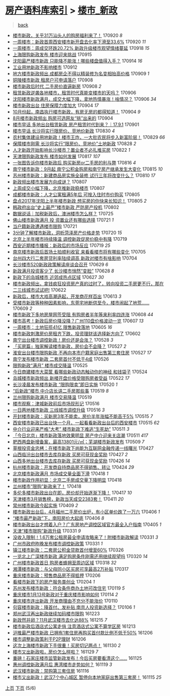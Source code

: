 [房产语料库索引](../../README.md)  > [楼市_新政](楼市_新政.md)
====
> [back](../README.md)

- [楼市新政，关乎31万汕头人的购房福利来了！](http://jkwz.applinzi.com/ittc/7015432176924099600.html#%E6%A5%BC%E5%B8%82%E6%96%B0%E6%94%BF%EF%BC%8C%E5%85%B3%E4%B9%8E31%E4%B8%87%E6%B1%95%E5%A4%B4%E4%BA%BA%E7%9A%84%E8%B4%AD%E6%88%BF%E7%A6%8F%E5%88%A9%E6%9D%A5%E4%BA%86%EF%BC%81) 170920 *8* 
- [一周楼市：新政首周西安楼市新开盘去化率下滑至33.6%](http://jkwz.applinzi.com/ittc/7015330874441335825.html#%E4%B8%80%E5%91%A8%E6%A5%BC%E5%B8%82%EF%BC%9A%E6%96%B0%E6%94%BF%E9%A6%96%E5%91%A8%E8%A5%BF%E5%AE%89%E6%A5%BC%E5%B8%82%E6%96%B0%E5%BC%80%E7%9B%98%E5%8E%BB%E5%8C%96%E7%8E%87%E4%B8%8B%E6%BB%91%E8%87%B333.6%25) 170920 *11* 
- [一周楼市：周成交环跌20.72% 新政升级楼市观望情绪蔓延](http://jkwz.applinzi.com/ittc/7014673331675202577.html#%E4%B8%80%E5%91%A8%E6%A5%BC%E5%B8%82%EF%BC%9A%E5%91%A8%E6%88%90%E4%BA%A4%E7%8E%AF%E8%B7%8C20.72%25+%E6%96%B0%E6%94%BF%E5%8D%87%E7%BA%A7%E6%A5%BC%E5%B8%82%E8%A7%82%E6%9C%9B%E6%83%85%E7%BB%AA%E8%94%93%E5%BB%B6) 170918 *15* 
- [上海限购新政发布 楼市迎来挑战](http://jkwz.applinzi.com/ittc/7013453024612320272.html#%E4%B8%8A%E6%B5%B7%E9%99%90%E8%B4%AD%E6%96%B0%E6%94%BF%E5%8F%91%E5%B8%83+%E6%A5%BC%E5%B8%82%E8%BF%8E%E6%9D%A5%E6%8C%91%E6%88%98) 170915  
- [沈阳最严楼市新政 只能降不能涨！哪些楼盘值得入手？](http://jkwz.applinzi.com/ittc/7013169478022726673.html#%E6%B2%88%E9%98%B3%E6%9C%80%E4%B8%A5%E6%A5%BC%E5%B8%82%E6%96%B0%E6%94%BF+%E5%8F%AA%E8%83%BD%E9%99%8D%E4%B8%8D%E8%83%BD%E6%B6%A8%EF%BC%81%E5%93%AA%E4%BA%9B%E6%A5%BC%E7%9B%98%E5%80%BC%E5%BE%97%E5%85%A5%E6%89%8B%EF%BC%9F) 170914 *16* 
- [工业用地新政不影响楼市](http://jkwz.applinzi.com/ittc/7012427620023796497.html#%E5%B7%A5%E4%B8%9A%E7%94%A8%E5%9C%B0%E6%96%B0%E6%94%BF%E4%B8%8D%E5%BD%B1%E5%93%8D%E6%A5%BC%E5%B8%82) 170912  
- [地方楼市新政频出 成都房企不得以精装修为名变相抬高价格](http://jkwz.applinzi.com/ittc/7011260598799844112.html#%E5%9C%B0%E6%96%B9%E6%A5%BC%E5%B8%82%E6%96%B0%E6%94%BF%E9%A2%91%E5%87%BA+%E6%88%90%E9%83%BD%E6%88%BF%E4%BC%81%E4%B8%8D%E5%BE%97%E4%BB%A5%E7%B2%BE%E8%A3%85%E4%BF%AE%E4%B8%BA%E5%90%8D%E5%8F%98%E7%9B%B8%E6%8A%AC%E9%AB%98%E4%BB%B7%E6%A0%BC) 170909 *1* 
- [铜陵楼市新政 租房户可申请落户](http://jkwz.applinzi.com/ittc/7010831298233631761.html#%E9%93%9C%E9%99%B5%E6%A5%BC%E5%B8%82%E6%96%B0%E6%94%BF+%E7%A7%9F%E6%88%BF%E6%88%B7%E5%8F%AF%E7%94%B3%E8%AF%B7%E8%90%BD%E6%88%B7) 170908  
- [楼市新政后时代 二手房价直逼新房](http://jkwz.applinzi.com/ittc/7010762046847845392.html#%E6%A5%BC%E5%B8%82%E6%96%B0%E6%94%BF%E5%90%8E%E6%97%B6%E4%BB%A3+%E4%BA%8C%E6%89%8B%E6%88%BF%E4%BB%B7%E7%9B%B4%E9%80%BC%E6%96%B0%E6%88%BF) 170908 *2* 
- [租赁新政逆袭各地楼市，租赁时代真能变楼市的天吗？](http://jkwz.applinzi.com/ittc/7010140364114232336.html#%E7%A7%9F%E8%B5%81%E6%96%B0%E6%94%BF%E9%80%86%E8%A2%AD%E5%90%84%E5%9C%B0%E6%A5%BC%E5%B8%82%EF%BC%8C%E7%A7%9F%E8%B5%81%E6%97%B6%E4%BB%A3%E7%9C%9F%E8%83%BD%E5%8F%98%E6%A5%BC%E5%B8%82%E7%9A%84%E5%A4%A9%E5%90%97%EF%BC%9F) 170906  
- [沈阳楼市新政满月，成交大幅下降，拿地热情暴涨！啥情况？](http://jkwz.applinzi.com/ittc/7010117803007542289.html#%E6%B2%88%E9%98%B3%E6%A5%BC%E5%B8%82%E6%96%B0%E6%94%BF%E6%BB%A1%E6%9C%88%EF%BC%8C%E6%88%90%E4%BA%A4%E5%A4%A7%E5%B9%85%E4%B8%8B%E9%99%8D%EF%BC%8C%E6%8B%BF%E5%9C%B0%E7%83%AD%E6%83%85%E6%9A%B4%E6%B6%A8%EF%BC%81%E5%95%A5%E6%83%85%E5%86%B5%EF%BC%9F) 170906 *34* 
- [楼市新政出台 住房保障力度加大](http://jkwz.applinzi.com/ittc/7009477103068922897.html#%E6%A5%BC%E5%B8%82%E6%96%B0%E6%94%BF%E5%87%BA%E5%8F%B0+%E4%BD%8F%E6%88%BF%E4%BF%9D%E9%9A%9C%E5%8A%9B%E5%BA%A6%E5%8A%A0%E5%A4%A7) 170904 *17* 
- [10月份起，南昌执行楼市新政，有房无房的都得知道！](http://jkwz.applinzi.com/ittc/7009466993030464529.html#10%E6%9C%88%E4%BB%BD%E8%B5%B7%EF%BC%8C%E5%8D%97%E6%98%8C%E6%89%A7%E8%A1%8C%E6%A5%BC%E5%B8%82%E6%96%B0%E6%94%BF%EF%BC%8C%E6%9C%89%E6%88%BF%E6%97%A0%E6%88%BF%E7%9A%84%E9%83%BD%E5%BE%97%E7%9F%A5%E9%81%93%EF%BC%81) 170904 *9* 
- [8月楼市新政频出 购房可选网友“挑”出来的](http://jkwz.applinzi.com/ittc/7009234882419754001.html#8%E6%9C%88%E6%A5%BC%E5%B8%82%E6%96%B0%E6%94%BF%E9%A2%91%E5%87%BA+%E8%B4%AD%E6%88%BF%E5%8F%AF%E9%80%89%E7%BD%91%E5%8F%8B%E2%80%9C%E6%8C%91%E2%80%9D%E5%87%BA%E6%9D%A5%E7%9A%84) 170904  
- [楼市早话 多地出台租赁新政 房产租赁时代到来？｜17.9.1](http://jkwz.applinzi.com/ittc/7008271561231172625.html#%E6%A5%BC%E5%B8%82%E6%97%A9%E8%AF%9D+%E5%A4%9A%E5%9C%B0%E5%87%BA%E5%8F%B0%E7%A7%9F%E8%B5%81%E6%96%B0%E6%94%BF+%E6%88%BF%E4%BA%A7%E7%A7%9F%E8%B5%81%E6%97%B6%E4%BB%A3%E5%88%B0%E6%9D%A5%EF%BC%9F%EF%BD%9C17.9.1) 170901  
- [楼市早话 长沙将实行限房价、竞地价新政](http://jkwz.applinzi.com/ittc/7007532515777315857.html#%E6%A5%BC%E5%B8%82%E6%97%A9%E8%AF%9D+%E9%95%BF%E6%B2%99%E5%B0%86%E5%AE%9E%E8%A1%8C%E9%99%90%E6%88%BF%E4%BB%B7%E3%80%81%E7%AB%9E%E5%9C%B0%E4%BB%B7%E6%96%B0%E6%94%BF) 170830 *4* 
- [农村集体建设用地新政！楼市王炸，一大批农民将步入新富阶层！](http://jkwz.applinzi.com/ittc/7007292396298306577.html#%E5%86%9C%E6%9D%91%E9%9B%86%E4%BD%93%E5%BB%BA%E8%AE%BE%E7%94%A8%E5%9C%B0%E6%96%B0%E6%94%BF%EF%BC%81%E6%A5%BC%E5%B8%82%E7%8E%8B%E7%82%B8%EF%BC%8C%E4%B8%80%E5%A4%A7%E6%89%B9%E5%86%9C%E6%B0%91%E5%B0%86%E6%AD%A5%E5%85%A5%E6%96%B0%E5%AF%8C%E9%98%B6%E5%B1%82%EF%BC%81) 170829 *66* 
- [保障楼市刚需 长沙将实行“限房价、竞地价”土地新政](http://jkwz.applinzi.com/ittc/7006961435165590544.html#%E4%BF%9D%E9%9A%9C%E6%A5%BC%E5%B8%82%E5%88%9A%E9%9C%80+%E9%95%BF%E6%B2%99%E5%B0%86%E5%AE%9E%E8%A1%8C%E2%80%9C%E9%99%90%E6%88%BF%E4%BB%B7%E3%80%81%E7%AB%9E%E5%9C%B0%E4%BB%B7%E2%80%9D%E5%9C%9F%E5%9C%B0%E6%96%B0%E6%94%BF) 170828 *2* 
- [人才新政开始影响长沙楼市？置业者不必扎堆买房](http://jkwz.applinzi.com/ittc/7004670560507003920.html#%E4%BA%BA%E6%89%8D%E6%96%B0%E6%94%BF%E5%BC%80%E5%A7%8B%E5%BD%B1%E5%93%8D%E9%95%BF%E6%B2%99%E6%A5%BC%E5%B8%82%EF%BC%9F%E7%BD%AE%E4%B8%9A%E8%80%85%E4%B8%8D%E5%BF%85%E6%89%8E%E5%A0%86%E4%B9%B0%E6%88%BF) 170822 *1* 
- [天津限购新政发布 楼市如何发展](http://jkwz.applinzi.com/ittc/7002740193118127121.html#%E5%A4%A9%E6%B4%A5%E9%99%90%E8%B4%AD%E6%96%B0%E6%94%BF%E5%8F%91%E5%B8%83+%E6%A5%BC%E5%B8%82%E5%A6%82%E4%BD%95%E5%8F%91%E5%B1%95) 170817 *107* 
- [一张图告诉你楼市新政后 购买新房or二手房的利与弊](http://jkwz.applinzi.com/ittc/7002358928632185872.html#%E4%B8%80%E5%BC%A0%E5%9B%BE%E5%91%8A%E8%AF%89%E4%BD%A0%E6%A5%BC%E5%B8%82%E6%96%B0%E6%94%BF%E5%90%8E+%E8%B4%AD%E4%B9%B0%E6%96%B0%E6%88%BFor%E4%BA%8C%E6%89%8B%E6%88%BF%E7%9A%84%E5%88%A9%E4%B8%8E%E5%BC%8A) 170816 *4* 
- [南宁楼市新政：9月起 南宁公积金购房和南宁房产继承发生大变化](http://jkwz.applinzi.com/ittc/7002027952920069136.html#%E5%8D%97%E5%AE%81%E6%A5%BC%E5%B8%82%E6%96%B0%E6%94%BF%EF%BC%9A9%E6%9C%88%E8%B5%B7+%E5%8D%97%E5%AE%81%E5%85%AC%E7%A7%AF%E9%87%91%E8%B4%AD%E6%88%BF%E5%92%8C%E5%8D%97%E5%AE%81%E6%88%BF%E4%BA%A7%E7%BB%A7%E6%89%BF%E5%8F%91%E7%94%9F%E5%A4%A7%E5%8F%98%E5%8C%96) 170815 *10* 
- [苏州楼市新政：新建商品房实施全装修 试行三年将改变什么？](http://jkwz.applinzi.com/ittc/7000210349004162065.html#%E8%8B%8F%E5%B7%9E%E6%A5%BC%E5%B8%82%E6%96%B0%E6%94%BF%EF%BC%9A%E6%96%B0%E5%BB%BA%E5%95%86%E5%93%81%E6%88%BF%E5%AE%9E%E6%96%BD%E5%85%A8%E8%A3%85%E4%BF%AE+%E8%AF%95%E8%A1%8C%E4%B8%89%E5%B9%B4%E5%B0%86%E6%94%B9%E5%8F%98%E4%BB%80%E4%B9%88%EF%BC%9F) 170810 *17* 
- [新政频出楼市发展方向成谜？](http://jkwz.applinzi.com/ittc/6999113013402272785.html#%E6%96%B0%E6%94%BF%E9%A2%91%E5%87%BA%E6%A5%BC%E5%B8%82%E5%8F%91%E5%B1%95%E6%96%B9%E5%90%91%E6%88%90%E8%B0%9C%EF%BC%9F) 170807  
- [上周成交小幅下降，北京推新政稳楼市](http://jkwz.applinzi.com/ittc/6998995835508229137.html#%E4%B8%8A%E5%91%A8%E6%88%90%E4%BA%A4%E5%B0%8F%E5%B9%85%E4%B8%8B%E9%99%8D%EF%BC%8C%E5%8C%97%E4%BA%AC%E6%8E%A8%E6%96%B0%E6%94%BF%E7%A8%B3%E6%A5%BC%E5%B8%82) 170807  
- [成都楼市新政：人才公寓租满5年后 可按入住时市价购买](http://jkwz.applinzi.com/ittc/6998279353862194193.html#%E6%88%90%E9%83%BD%E6%A5%BC%E5%B8%82%E6%96%B0%E6%94%BF%EF%BC%9A%E4%BA%BA%E6%89%8D%E5%85%AC%E5%AF%93%E7%A7%9F%E6%BB%A15%E5%B9%B4%E5%90%8E+%E5%8F%AF%E6%8C%89%E5%85%A5%E4%BD%8F%E6%97%B6%E5%B8%82%E4%BB%B7%E8%B4%AD%E4%B9%B0) 170805  
- [盘点2017年沈阳上半年楼市新政 想买房的你快来长知识！](http://jkwz.applinzi.com/ittc/6998262184621376528.html#%E7%9B%98%E7%82%B92017%E5%B9%B4%E6%B2%88%E9%98%B3%E4%B8%8A%E5%8D%8A%E5%B9%B4%E6%A5%BC%E5%B8%82%E6%96%B0%E6%94%BF+%E6%83%B3%E4%B9%B0%E6%88%BF%E7%9A%84%E4%BD%A0%E5%BF%AB%E6%9D%A5%E9%95%BF%E7%9F%A5%E8%AF%86%EF%BC%81) 170805 *2* 
- [韩政府出台“史上最严”楼市新政 严防房产投机](http://jkwz.applinzi.com/ittc/6997243143416972305.html#%E9%9F%A9%E6%94%BF%E5%BA%9C%E5%87%BA%E5%8F%B0%E2%80%9C%E5%8F%B2%E4%B8%8A%E6%9C%80%E4%B8%A5%E2%80%9D%E6%A5%BC%E5%B8%82%E6%96%B0%E6%94%BF+%E4%B8%A5%E9%98%B2%E6%88%BF%E4%BA%A7%E6%8A%95%E6%9C%BA) 170802  
- [数据说话｜加税新政后，澳洲楼市怎么样？](http://jkwz.applinzi.com/ittc/6994183109464294416.html#%E6%95%B0%E6%8D%AE%E8%AF%B4%E8%AF%9D%EF%BD%9C%E5%8A%A0%E7%A8%8E%E6%96%B0%E6%94%BF%E5%90%8E%EF%BC%8C%E6%BE%B3%E6%B4%B2%E6%A5%BC%E5%B8%82%E6%80%8E%E4%B9%88%E6%A0%B7%EF%BC%9F) 170725  
- [佛山楼市新政满月 投 资置业还有哪些选择](http://jkwz.applinzi.com/ittc/6992773221911659536.html#%E4%BD%9B%E5%B1%B1%E6%A5%BC%E5%B8%82%E6%96%B0%E6%94%BF%E6%BB%A1%E6%9C%88+%E6%8A%95+%E8%B5%84%E7%BD%AE%E4%B8%9A%E8%BF%98%E6%9C%89%E5%93%AA%E4%BA%9B%E9%80%89%E6%8B%A9) 170721 *1* 
- [当户籍新政遭遇楼市限购](http://jkwz.applinzi.com/ittc/6992585097906488080.html#%E5%BD%93%E6%88%B7%E7%B1%8D%E6%96%B0%E6%94%BF%E9%81%AD%E9%81%87%E6%A5%BC%E5%B8%82%E9%99%90%E8%B4%AD) 170721  
- [3分钟了解楼市新政，洞析菏泽房产价格走势](http://jkwz.applinzi.com/ittc/6992313781907358737.html#3%E5%88%86%E9%92%9F%E4%BA%86%E8%A7%A3%E6%A5%BC%E5%B8%82%E6%96%B0%E6%94%BF%EF%BC%8C%E6%B4%9E%E6%9E%90%E8%8F%8F%E6%B3%BD%E6%88%BF%E4%BA%A7%E4%BB%B7%E6%A0%BC%E8%B5%B0%E5%8A%BF) 170720 *15* 
- [北京上半年楼市持续降温 调控新政促房价稳中有降](http://jkwz.applinzi.com/ittc/6992084939385078801.html#%E5%8C%97%E4%BA%AC%E4%B8%8A%E5%8D%8A%E5%B9%B4%E6%A5%BC%E5%B8%82%E6%8C%81%E7%BB%AD%E9%99%8D%E6%B8%A9+%E8%B0%83%E6%8E%A7%E6%96%B0%E6%94%BF%E4%BF%83%E6%88%BF%E4%BB%B7%E7%A8%B3%E4%B8%AD%E6%9C%89%E9%99%8D) 170719  
- [西安近期楼市播报：新政后的市场反应](http://jkwz.applinzi.com/ittc/6992061262538998801.html#%E8%A5%BF%E5%AE%89%E8%BF%91%E6%9C%9F%E6%A5%BC%E5%B8%82%E6%92%AD%E6%8A%A5%EF%BC%9A%E6%96%B0%E6%94%BF%E5%90%8E%E7%9A%84%E5%B8%82%E5%9C%BA%E5%8F%8D%E5%BA%94) 170719 *25* 
- [南京楼市新政后首场土拍顺利收官 来看看楼市将有哪些变化](http://jkwz.applinzi.com/ittc/6986871972070687748.html#%E5%8D%97%E4%BA%AC%E6%A5%BC%E5%B8%82%E6%96%B0%E6%94%BF%E5%90%8E%E9%A6%96%E5%9C%BA%E5%9C%9F%E6%8B%8D%E9%A1%BA%E5%88%A9%E6%94%B6%E5%AE%98+%E6%9D%A5%E7%9C%8B%E7%9C%8B%E6%A5%BC%E5%B8%82%E5%B0%86%E6%9C%89%E5%93%AA%E4%BA%9B%E5%8F%98%E5%8C%96) 170705  
- [台州四大行二套房贷利率陆续调高 新政对楼市有啥影响](http://jkwz.applinzi.com/ittc/6986460065648083972.html#%E5%8F%B0%E5%B7%9E%E5%9B%9B%E5%A4%A7%E8%A1%8C%E4%BA%8C%E5%A5%97%E6%88%BF%E8%B4%B7%E5%88%A9%E7%8E%87%E9%99%86%E7%BB%AD%E8%B0%83%E9%AB%98+%E6%96%B0%E6%94%BF%E5%AF%B9%E6%A5%BC%E5%B8%82%E6%9C%89%E5%95%A5%E5%BD%B1%E5%93%8D) 170704  
- [长沙楼市520新政政策解读座谈会召开](http://jkwz.applinzi.com/ittc/6984639413010039813.html#%E9%95%BF%E6%B2%99%E6%A5%BC%E5%B8%82520%E6%96%B0%E6%94%BF%E6%94%BF%E7%AD%96%E8%A7%A3%E8%AF%BB%E5%BA%A7%E8%B0%88%E4%BC%9A%E5%8F%AC%E5%BC%80) 170629 *6* 
- [新政满月投资客少了 长沙楼市悄然“变脸”](http://jkwz.applinzi.com/ittc/6984145857375896580.html#%E6%96%B0%E6%94%BF%E6%BB%A1%E6%9C%88%E6%8A%95%E8%B5%84%E5%AE%A2%E5%B0%91%E4%BA%86+%E9%95%BF%E6%B2%99%E6%A5%BC%E5%B8%82%E6%82%84%E7%84%B6%E2%80%9C%E5%8F%98%E8%84%B8%E2%80%9D) 170628 *8* 
- [新政下的岛城楼市 近郊成热点区域](http://jkwz.applinzi.com/ittc/6983907454801675269.html#%E6%96%B0%E6%94%BF%E4%B8%8B%E7%9A%84%E5%B2%9B%E5%9F%8E%E6%A5%BC%E5%B8%82+%E8%BF%91%E9%83%8A%E6%88%90%E7%83%AD%E7%82%B9%E5%8C%BA%E5%9F%9F) 170627 *30* 
- [楼市新政频出，拿钱疯狂投资房产真的过时了，转向投资二手房更不行，那在二三线城市试试吧!](http://jkwz.applinzi.com/ittc/6982125926610371589.html#%E6%A5%BC%E5%B8%82%E6%96%B0%E6%94%BF%E9%A2%91%E5%87%BA%EF%BC%8C%E6%8B%BF%E9%92%B1%E7%96%AF%E7%8B%82%E6%8A%95%E8%B5%84%E6%88%BF%E4%BA%A7%E7%9C%9F%E7%9A%84%E8%BF%87%E6%97%B6%E4%BA%86%EF%BC%8C%E8%BD%AC%E5%90%91%E6%8A%95%E8%B5%84%E4%BA%8C%E6%89%8B%E6%88%BF%E6%9B%B4%E4%B8%8D%E8%A1%8C%EF%BC%8C%E9%82%A3%E5%9C%A8%E4%BA%8C%E4%B8%89%E7%BA%BF%E5%9F%8E%E5%B8%82%E8%AF%95%E8%AF%95%E5%90%A7%21) 170622  
- [新政后，楼市大戏高潮迭起，开发商花样百出](http://jkwz.applinzi.com/ittc/6978579518770906117.html#%E6%96%B0%E6%94%BF%E5%90%8E%EF%BC%8C%E6%A5%BC%E5%B8%82%E5%A4%A7%E6%88%8F%E9%AB%98%E6%BD%AE%E8%BF%AD%E8%B5%B7%EF%BC%8C%E5%BC%80%E5%8F%91%E5%95%86%E8%8A%B1%E6%A0%B7%E7%99%BE%E5%87%BA) 170613 *3* 
- [受楼市新政等种种因素影响，东莞宅地断供至今，楼市闹起了地荒……](http://jkwz.applinzi.com/ittc/6976958788513825797.html#%E5%8F%97%E6%A5%BC%E5%B8%82%E6%96%B0%E6%94%BF%E7%AD%89%E7%A7%8D%E7%A7%8D%E5%9B%A0%E7%B4%A0%E5%BD%B1%E5%93%8D%EF%BC%8C%E4%B8%9C%E8%8E%9E%E5%AE%85%E5%9C%B0%E6%96%AD%E4%BE%9B%E8%87%B3%E4%BB%8A%EF%BC%8C%E6%A5%BC%E5%B8%82%E9%97%B9%E8%B5%B7%E4%BA%86%E5%9C%B0%E8%8D%92%E2%80%A6%E2%80%A6) 170609 *2* 
- [楼市新政下多地房屋网签受阻 有购房者半年等来利率四连涨](http://jkwz.applinzi.com/ittc/6976726667165697028.html#%E6%A5%BC%E5%B8%82%E6%96%B0%E6%94%BF%E4%B8%8B%E5%A4%9A%E5%9C%B0%E6%88%BF%E5%B1%8B%E7%BD%91%E7%AD%BE%E5%8F%97%E9%98%BB+%E6%9C%89%E8%B4%AD%E6%88%BF%E8%80%85%E5%8D%8A%E5%B9%B4%E7%AD%89%E6%9D%A5%E5%88%A9%E7%8E%87%E5%9B%9B%E8%BF%9E%E6%B6%A8) 170608 *44* 
- [楼市高考！新政后房价降没降？广州110盘价格波动一览](http://jkwz.applinzi.com/ittc/6976495747510830084.html#%E6%A5%BC%E5%B8%82%E9%AB%98%E8%80%83%EF%BC%81%E6%96%B0%E6%94%BF%E5%90%8E%E6%88%BF%E4%BB%B7%E9%99%8D%E6%B2%A1%E9%99%8D%EF%BC%9F%E5%B9%BF%E5%B7%9E110%E7%9B%98%E4%BB%B7%E6%A0%BC%E6%B3%A2%E5%8A%A8%E4%B8%80%E8%A7%88) 170607 *13* 
- [一周楼市：土地狂揽41亿 限售新政落地](http://jkwz.applinzi.com/ittc/6975706912233358340.html#%E4%B8%80%E5%91%A8%E6%A5%BC%E5%B8%82%EF%BC%9A%E5%9C%9F%E5%9C%B0%E7%8B%82%E6%8F%BD41%E4%BA%BF+%E9%99%90%E5%94%AE%E6%96%B0%E6%94%BF%E8%90%BD%E5%9C%B0) 170605 *16* 
- [楼市新政刺激房价房租齐下跌，投资理财该选择新方向了](http://jkwz.applinzi.com/ittc/6974622581729526788.html#%E6%A5%BC%E5%B8%82%E6%96%B0%E6%94%BF%E5%88%BA%E6%BF%80%E6%88%BF%E4%BB%B7%E6%88%BF%E7%A7%9F%E9%BD%90%E4%B8%8B%E8%B7%8C%EF%BC%8C%E6%8A%95%E8%B5%84%E7%90%86%E8%B4%A2%E8%AF%A5%E9%80%89%E6%8B%A9%E6%96%B0%E6%96%B9%E5%90%91%E4%BA%86) 170602  
- [南宁出台楼市调控新政！房价还是会涨？](http://jkwz.applinzi.com/ittc/6972533440019694596.html#%E5%8D%97%E5%AE%81%E5%87%BA%E5%8F%B0%E6%A5%BC%E5%B8%82%E8%B0%83%E6%8E%A7%E6%96%B0%E6%94%BF%EF%BC%81%E6%88%BF%E4%BB%B7%E8%BF%98%E6%98%AF%E4%BC%9A%E6%B6%A8%EF%BC%9F) 170528 *3* 
- [「买房篇」独家解读楼市新政，房价会不会降？](http://jkwz.applinzi.com/ittc/6972464397992592389.html#%E3%80%8C%E4%B9%B0%E6%88%BF%E7%AF%87%E3%80%8D%E7%8B%AC%E5%AE%B6%E8%A7%A3%E8%AF%BB%E6%A5%BC%E5%B8%82%E6%96%B0%E6%94%BF%EF%BC%8C%E6%88%BF%E4%BB%B7%E4%BC%9A%E4%B8%8D%E4%BC%9A%E9%99%8D%EF%BC%9F) 170527 *2* 
- [淮安出台楼市限购新政 不再向本市户籍家庭出售第三套住房](http://jkwz.applinzi.com/ittc/6972386335439455237.html#%E6%B7%AE%E5%AE%89%E5%87%BA%E5%8F%B0%E6%A5%BC%E5%B8%82%E9%99%90%E8%B4%AD%E6%96%B0%E6%94%BF+%E4%B8%8D%E5%86%8D%E5%90%91%E6%9C%AC%E5%B8%82%E6%88%B7%E7%B1%8D%E5%AE%B6%E5%BA%AD%E5%87%BA%E5%94%AE%E7%AC%AC%E4%B8%89%E5%A5%97%E4%BD%8F%E6%88%BF) 170527 *17* 
- [南宁发布楼市新政 二套房首付不低于4成](http://jkwz.applinzi.com/ittc/6972051966896112644.html#%E5%8D%97%E5%AE%81%E5%8F%91%E5%B8%83%E6%A5%BC%E5%B8%82%E6%96%B0%E6%94%BF+%E4%BA%8C%E5%A5%97%E6%88%BF%E9%A6%96%E4%BB%98%E4%B8%8D%E4%BD%8E%E4%BA%8E4%E6%88%90) 170526  
- [限购新政“满月” 楼市成交降温](http://jkwz.applinzi.com/ittc/6971519052945032196.html#%E9%99%90%E8%B4%AD%E6%96%B0%E6%94%BF%E2%80%9C%E6%BB%A1%E6%9C%88%E2%80%9D+%E6%A5%BC%E5%B8%82%E6%88%90%E4%BA%A4%E9%99%8D%E6%B8%A9) 170525  
- [今日商建楼市大菜筐 看哪些新政动态触动你的神经 和钱袋子](http://jkwz.applinzi.com/ittc/6971172289931379717.html#%E4%BB%8A%E6%97%A5%E5%95%86%E5%BB%BA%E6%A5%BC%E5%B8%82%E5%A4%A7%E8%8F%9C%E7%AD%90+%E7%9C%8B%E5%93%AA%E4%BA%9B%E6%96%B0%E6%94%BF%E5%8A%A8%E6%80%81%E8%A7%A6%E5%8A%A8%E4%BD%A0%E7%9A%84%E7%A5%9E%E7%BB%8F+%E5%92%8C%E9%92%B1%E8%A2%8B%E5%AD%90) 170524  
- [岛城楼市新政频出 新楼开盘价格受限购房者受益](http://jkwz.applinzi.com/ittc/6970508974192329732.html#%E5%B2%9B%E5%9F%8E%E6%A5%BC%E5%B8%82%E6%96%B0%E6%94%BF%E9%A2%91%E5%87%BA+%E6%96%B0%E6%A5%BC%E5%BC%80%E7%9B%98%E4%BB%B7%E6%A0%BC%E5%8F%97%E9%99%90%E8%B4%AD%E6%88%BF%E8%80%85%E5%8F%97%E7%9B%8A) 170522 *17* 
- [长沙凌晨发布楼市新政 “限购限卖”即日实施](http://jkwz.applinzi.com/ittc/6969747308949275653.html#%E9%95%BF%E6%B2%99%E5%87%8C%E6%99%A8%E5%8F%91%E5%B8%83%E6%A5%BC%E5%B8%82%E6%96%B0%E6%94%BF+%E2%80%9C%E9%99%90%E8%B4%AD%E9%99%90%E5%8D%96%E2%80%9D%E5%8D%B3%E6%97%A5%E5%AE%9E%E6%96%BD) 170520 *1* 
- [“后新政”楼市 中介店长讲二手房那些事](http://jkwz.applinzi.com/ittc/6969406858929374212.html#%E2%80%9C%E5%90%8E%E6%96%B0%E6%94%BF%E2%80%9D%E6%A5%BC%E5%B8%82+%E4%B8%AD%E4%BB%8B%E5%BA%97%E9%95%BF%E8%AE%B2%E4%BA%8C%E6%89%8B%E6%88%BF%E9%82%A3%E4%BA%9B%E4%BA%8B) 170519 *8* 
- [兰州限购新政满月 楼市交易降温](http://jkwz.applinzi.com/ittc/6969381468508783621.html#%E5%85%B0%E5%B7%9E%E9%99%90%E8%B4%AD%E6%96%B0%E6%94%BF%E6%BB%A1%E6%9C%88+%E6%A5%BC%E5%B8%82%E4%BA%A4%E6%98%93%E9%99%8D%E6%B8%A9) 170519  
- [楼市观察：津城新政前后市场现形记](http://jkwz.applinzi.com/ittc/6968317793928741892.html#%E6%A5%BC%E5%B8%82%E8%A7%82%E5%AF%9F%EF%BC%9A%E6%B4%A5%E5%9F%8E%E6%96%B0%E6%94%BF%E5%89%8D%E5%90%8E%E5%B8%82%E5%9C%BA%E7%8E%B0%E5%BD%A2%E8%AE%B0) 170516  
- [一日两地楼市新政 三线城市调控升级](http://jkwz.applinzi.com/ittc/6968073264701113349.html#%E4%B8%80%E6%97%A5%E4%B8%A4%E5%9C%B0%E6%A5%BC%E5%B8%82%E6%96%B0%E6%94%BF+%E4%B8%89%E7%BA%BF%E5%9F%8E%E5%B8%82%E8%B0%83%E6%8E%A7%E5%8D%87%E7%BA%A7) 170516 *3* 
- [开封楼市新政：买新房3年不能卖，房价半年涨幅不能高于5%](http://jkwz.applinzi.com/ittc/6967862070044263428.html#%E5%BC%80%E5%B0%81%E6%A5%BC%E5%B8%82%E6%96%B0%E6%94%BF%EF%BC%9A%E4%B9%B0%E6%96%B0%E6%88%BF3%E5%B9%B4%E4%B8%8D%E8%83%BD%E5%8D%96%EF%BC%8C%E6%88%BF%E4%BB%B7%E5%8D%8A%E5%B9%B4%E6%B6%A8%E5%B9%85%E4%B8%8D%E8%83%BD%E9%AB%98%E4%BA%8E5%25) 170515 *7* 
- [西安楼市新政已出台快一个月，一起看看新政出台后的西安楼市](http://jkwz.applinzi.com/ittc/6967846832964109317.html#%E8%A5%BF%E5%AE%89%E6%A5%BC%E5%B8%82%E6%96%B0%E6%94%BF%E5%B7%B2%E5%87%BA%E5%8F%B0%E5%BF%AB%E4%B8%80%E4%B8%AA%E6%9C%88%EF%BC%8C%E4%B8%80%E8%B5%B7%E7%9C%8B%E7%9C%8B%E6%96%B0%E6%94%BF%E5%87%BA%E5%8F%B0%E5%90%8E%E7%9A%84%E8%A5%BF%E5%AE%89%E6%A5%BC%E5%B8%82) 170515 *62* 
- [中介行业迎来严格“大考” 楼市新政下难逃“生死劫”](http://jkwz.applinzi.com/ittc/6966368405769683972.html#%E4%B8%AD%E4%BB%8B%E8%A1%8C%E4%B8%9A%E8%BF%8E%E6%9D%A5%E4%B8%A5%E6%A0%BC%E2%80%9C%E5%A4%A7%E8%80%83%E2%80%9D+%E6%A5%BC%E5%B8%82%E6%96%B0%E6%94%BF%E4%B8%8B%E9%9A%BE%E9%80%83%E2%80%9C%E7%94%9F%E6%AD%BB%E5%8A%AB%E2%80%9D) 170511 *3* 
- [「今日北京」楼市新政落地效果明显 房产中介迎来关店潮](http://jkwz.applinzi.com/ittc/6966191962347537413.html#%E3%80%8C%E4%BB%8A%E6%97%A5%E5%8C%97%E4%BA%AC%E3%80%8D%E6%A5%BC%E5%B8%82%E6%96%B0%E6%94%BF%E8%90%BD%E5%9C%B0%E6%95%88%E6%9E%9C%E6%98%8E%E6%98%BE+%E6%88%BF%E4%BA%A7%E4%B8%AD%E4%BB%8B%E8%BF%8E%E6%9D%A5%E5%85%B3%E5%BA%97%E6%BD%AE) 170511 *417* 
- [肥西两盘新增备案，最高13801元/㎡；芜湖楼市新政发布](http://jkwz.applinzi.com/ittc/6965809669015602181.html#%E8%82%A5%E8%A5%BF%E4%B8%A4%E7%9B%98%E6%96%B0%E5%A2%9E%E5%A4%87%E6%A1%88%EF%BC%8C%E6%9C%80%E9%AB%9813801%E5%85%83%2F%E3%8E%A1%EF%BC%9B%E8%8A%9C%E6%B9%96%E6%A5%BC%E5%B8%82%E6%96%B0%E6%94%BF%E5%8F%91%E5%B8%83) 170509 *7* 
- [草根投资金忠栲：在楼市新政下尚能为互联网金融传递一线曙光](http://jkwz.applinzi.com/ittc/6961252325220942852.html#%E8%8D%89%E6%A0%B9%E6%8A%95%E8%B5%84%E9%87%91%E5%BF%A0%E6%A0%B2%EF%BC%9A%E5%9C%A8%E6%A5%BC%E5%B8%82%E6%96%B0%E6%94%BF%E4%B8%8B%E5%B0%9A%E8%83%BD%E4%B8%BA%E4%BA%92%E8%81%94%E7%BD%91%E9%87%91%E8%9E%8D%E4%BC%A0%E9%80%92%E4%B8%80%E7%BA%BF%E6%9B%99%E5%85%89) 170427  
- [山西临汾出台楼市去库存新政 买房可获现金奖励](http://jkwz.applinzi.com/ittc/6961128935994688516.html#%E5%B1%B1%E8%A5%BF%E4%B8%B4%E6%B1%BE%E5%87%BA%E5%8F%B0%E6%A5%BC%E5%B8%82%E5%8E%BB%E5%BA%93%E5%AD%98%E6%96%B0%E6%94%BF+%E4%B9%B0%E6%88%BF%E5%8F%AF%E8%8E%B7%E7%8E%B0%E9%87%91%E5%A5%96%E5%8A%B1) 170427 *2* 
- [山西多地出台楼市去库存新政 买房可获现金奖励](http://jkwz.applinzi.com/ittc/6960920938286679044.html#%E5%B1%B1%E8%A5%BF%E5%A4%9A%E5%9C%B0%E5%87%BA%E5%8F%B0%E6%A5%BC%E5%B8%82%E5%8E%BB%E5%BA%93%E5%AD%98%E6%96%B0%E6%94%BF+%E4%B9%B0%E6%88%BF%E5%8F%AF%E8%8E%B7%E7%8E%B0%E9%87%91%E5%A5%96%E5%8A%B1) 170426 *14* 
- [杭州楼市新政：开发商自持商品房不得销售、转让](http://jkwz.applinzi.com/ittc/6960200619196417029.html#%E6%9D%AD%E5%B7%9E%E6%A5%BC%E5%B8%82%E6%96%B0%E6%94%BF%EF%BC%9A%E5%BC%80%E5%8F%91%E5%95%86%E8%87%AA%E6%8C%81%E5%95%86%E5%93%81%E6%88%BF%E4%B8%8D%E5%BE%97%E9%94%80%E5%94%AE%E3%80%81%E8%BD%AC%E8%AE%A9) 170424 *29* 
- [北京楼市新政满月 市场成交量全面下滑](http://jkwz.applinzi.com/ittc/6957882740505576453.html#%E5%8C%97%E4%BA%AC%E6%A5%BC%E5%B8%82%E6%96%B0%E6%94%BF%E6%BB%A1%E6%9C%88+%E5%B8%82%E5%9C%BA%E6%88%90%E4%BA%A4%E9%87%8F%E5%85%A8%E9%9D%A2%E4%B8%8B%E6%BB%91) 170418 *1* 
- [楼市新政作用初显：北京二手房成交量下降明显](http://jkwz.applinzi.com/ittc/6957801670850380804.html#%E6%A5%BC%E5%B8%82%E6%96%B0%E6%94%BF%E4%BD%9C%E7%94%A8%E5%88%9D%E6%98%BE%EF%BC%9A%E5%8C%97%E4%BA%AC%E4%BA%8C%E6%89%8B%E6%88%BF%E6%88%90%E4%BA%A4%E9%87%8F%E4%B8%8B%E9%99%8D%E6%98%8E%E6%98%BE) 170418  
- [兰州楼市“限购”新政来了！](http://jkwz.applinzi.com/ittc/6957681306648462340.html#%E5%85%B0%E5%B7%9E%E6%A5%BC%E5%B8%82%E2%80%9C%E9%99%90%E8%B4%AD%E2%80%9D%E6%96%B0%E6%94%BF%E6%9D%A5%E4%BA%86%EF%BC%81) 170418  
- [多伦多楼市新政出台在即，房价却开始逐渐下降！](http://jkwz.applinzi.com/ittc/6957598645204550661.html#%E5%A4%9A%E4%BC%A6%E5%A4%9A%E6%A5%BC%E5%B8%82%E6%96%B0%E6%94%BF%E5%87%BA%E5%8F%B0%E5%9C%A8%E5%8D%B3%EF%BC%8C%E6%88%BF%E4%BB%B7%E5%8D%B4%E5%BC%80%E5%A7%8B%E9%80%90%E6%B8%90%E4%B8%8B%E9%99%8D%EF%BC%81) 170417 *10* 
- [天津楼市3月销售榜，新政当天成交2383套！](http://jkwz.applinzi.com/ittc/6955323690517529605.html#%E5%A4%A9%E6%B4%A5%E6%A5%BC%E5%B8%823%E6%9C%88%E9%94%80%E5%94%AE%E6%A6%9C%EF%BC%8C%E6%96%B0%E6%94%BF%E5%BD%93%E5%A4%A9%E6%88%90%E4%BA%A42383%E5%A5%97%EF%BC%81) 170411 *20* 
- [常州楼市新政今起实施](http://jkwz.applinzi.com/ittc/6954611372351554564.html#%E5%B8%B8%E5%B7%9E%E6%A5%BC%E5%B8%82%E6%96%B0%E6%94%BF%E4%BB%8A%E8%B5%B7%E5%AE%9E%E6%96%BD) 170409 *2* 
- [楼市新政出台后，4月福州二手房价出炉，有小区单价跌了一万六](http://jkwz.applinzi.com/ittc/6953425599841436676.html#%E6%A5%BC%E5%B8%82%E6%96%B0%E6%94%BF%E5%87%BA%E5%8F%B0%E5%90%8E%EF%BC%8C4%E6%9C%88%E7%A6%8F%E5%B7%9E%E4%BA%8C%E6%89%8B%E6%88%BF%E4%BB%B7%E5%87%BA%E7%82%89%EF%BC%8C%E6%9C%89%E5%B0%8F%E5%8C%BA%E5%8D%95%E4%BB%B7%E8%B7%8C%E4%BA%86%E4%B8%80%E4%B8%87%E5%85%AD) 170406 *1* 
- [“楼市最严新政”下，南阳房价大起底](http://jkwz.applinzi.com/ittc/6953346190014940164.html#%E2%80%9C%E6%A5%BC%E5%B8%82%E6%9C%80%E4%B8%A5%E6%96%B0%E6%94%BF%E2%80%9D%E4%B8%8B%EF%BC%8C%E5%8D%97%E9%98%B3%E6%88%BF%E4%BB%B7%E5%A4%A7%E8%B5%B7%E5%BA%95) 170406 *8* 
- [楼市新政出台才想着入户？广东房地产调控区域官方最全入户指南](http://jkwz.applinzi.com/ittc/6953098858707026949.html#%E6%A5%BC%E5%B8%82%E6%96%B0%E6%94%BF%E5%87%BA%E5%8F%B0%E6%89%8D%E6%83%B3%E7%9D%80%E5%85%A5%E6%88%B7%EF%BC%9F%E5%B9%BF%E4%B8%9C%E6%88%BF%E5%9C%B0%E4%BA%A7%E8%B0%83%E6%8E%A7%E5%8C%BA%E5%9F%9F%E5%AE%98%E6%96%B9%E6%9C%80%E5%85%A8%E5%85%A5%E6%88%B7%E6%8C%87%E5%8D%97) 170405 *1* 
- [天津“楼市限购”新政升级](http://jkwz.applinzi.com/ittc/6951260286433625092.html#%E5%A4%A9%E6%B4%A5%E2%80%9C%E6%A5%BC%E5%B8%82%E9%99%90%E8%B4%AD%E2%80%9D%E6%96%B0%E6%94%BF%E5%8D%87%E7%BA%A7) 170331 *9* 
- [没收入限制！1.6万套公租房最全申请攻略来了！附楼市新政解读](http://jkwz.applinzi.com/ittc/6951250838386394117.html#%E6%B2%A1%E6%94%B6%E5%85%A5%E9%99%90%E5%88%B6%EF%BC%811.6%E4%B8%87%E5%A5%97%E5%85%AC%E7%A7%9F%E6%88%BF%E6%9C%80%E5%85%A8%E7%94%B3%E8%AF%B7%E6%94%BB%E7%95%A5%E6%9D%A5%E4%BA%86%EF%BC%81%E9%99%84%E6%A5%BC%E5%B8%82%E6%96%B0%E6%94%BF%E8%A7%A3%E8%AF%BB) 170331 *3* 
- [广州市政府昨晚发布楼市调控新政策](http://jkwz.applinzi.com/ittc/6950983695262548996.html#%E5%B9%BF%E5%B7%9E%E5%B8%82%E6%94%BF%E5%BA%9C%E6%98%A8%E6%99%9A%E5%8F%91%E5%B8%83%E6%A5%BC%E5%B8%82%E8%B0%83%E6%8E%A7%E6%96%B0%E6%94%BF%E7%AD%96) 170331 *1* 
- [镇江楼市新政：二套房公积金贷款首付增至60%](http://jkwz.applinzi.com/ittc/6949257919244796932.html#%E9%95%87%E6%B1%9F%E6%A5%BC%E5%B8%82%E6%96%B0%E6%94%BF%EF%BC%9A%E4%BA%8C%E5%A5%97%E6%88%BF%E5%85%AC%E7%A7%AF%E9%87%91%E8%B4%B7%E6%AC%BE%E9%A6%96%E4%BB%98%E5%A2%9E%E8%87%B360%25) 170326  
- [一览北上广深楼市新政 满足购房条件刚需还用继续观望吗](http://jkwz.applinzi.com/ittc/6947239150007878661.html#%E4%B8%80%E8%A7%88%E5%8C%97%E4%B8%8A%E5%B9%BF%E6%B7%B1%E6%A5%BC%E5%B8%82%E6%96%B0%E6%94%BF+%E6%BB%A1%E8%B6%B3%E8%B4%AD%E6%88%BF%E6%9D%A1%E4%BB%B6%E5%88%9A%E9%9C%80%E8%BF%98%E7%94%A8%E7%BB%A7%E7%BB%AD%E8%A7%82%E6%9C%9B%E5%90%97) 170320 *14* 
- [广州楼市新政首日 购房者蜂拥至周边区域](http://jkwz.applinzi.com/ittc/6946518938556040197.html#%E5%B9%BF%E5%B7%9E%E6%A5%BC%E5%B8%82%E6%96%B0%E6%94%BF%E9%A6%96%E6%97%A5+%E8%B4%AD%E6%88%BF%E8%80%85%E8%9C%82%E6%8B%A5%E8%87%B3%E5%91%A8%E8%BE%B9%E5%8C%BA%E5%9F%9F) 170318 *32* 
- [湘潭楼市新政：与父母同小区买房可享最高2万补贴](http://jkwz.applinzi.com/ittc/6945946340776477701.html#%E6%B9%98%E6%BD%AD%E6%A5%BC%E5%B8%82%E6%96%B0%E6%94%BF%EF%BC%9A%E4%B8%8E%E7%88%B6%E6%AF%8D%E5%90%8C%E5%B0%8F%E5%8C%BA%E4%B9%B0%E6%88%BF%E5%8F%AF%E4%BA%AB%E6%9C%80%E9%AB%982%E4%B8%87%E8%A1%A5%E8%B4%B4) 170317  
- [重庆楼市新政：预售商品房不得抵押](http://jkwz.applinzi.com/ittc/6931576555930387461.html#%E9%87%8D%E5%BA%86%E6%A5%BC%E5%B8%82%E6%96%B0%E6%94%BF%EF%BC%9A%E9%A2%84%E5%94%AE%E5%95%86%E5%93%81%E6%88%BF%E4%B8%8D%E5%BE%97%E6%8A%B5%E6%8A%BC) 170206  
- [看楼市新政下的房产服务类创业](http://jkwz.applinzi.com/ittc/6930692491774002181.html#%E7%9C%8B%E6%A5%BC%E5%B8%82%E6%96%B0%E6%94%BF%E4%B8%8B%E7%9A%84%E6%88%BF%E4%BA%A7%E6%9C%8D%E5%8A%A1%E7%B1%BB%E5%88%9B%E4%B8%9A) 170204 *1* 
- [苏州发布楼市新政：符合条件商办土地可改住宅](http://jkwz.applinzi.com/ittc/6924880348705195012.html#%E8%8B%8F%E5%B7%9E%E5%8F%91%E5%B8%83%E6%A5%BC%E5%B8%82%E6%96%B0%E6%94%BF%EF%BC%9A%E7%AC%A6%E5%90%88%E6%9D%A1%E4%BB%B6%E5%95%86%E5%8A%9E%E5%9C%9F%E5%9C%B0%E5%8F%AF%E6%94%B9%E4%BD%8F%E5%AE%85) 170119 *5* 
- [重庆楼市1月13号新政对于重庆楼市影响如何](http://jkwz.applinzi.com/ittc/6922790540054889476.html#%E9%87%8D%E5%BA%86%E6%A5%BC%E5%B8%821%E6%9C%8813%E5%8F%B7%E6%96%B0%E6%94%BF%E5%AF%B9%E4%BA%8E%E9%87%8D%E5%BA%86%E6%A5%BC%E5%B8%82%E5%BD%B1%E5%93%8D%E5%A6%82%E4%BD%95) 170114 *2* 
- [重庆楼市连出新政 开发商理由不充分不能涨价](http://jkwz.applinzi.com/ittc/6921091360601146372.html#%E9%87%8D%E5%BA%86%E6%A5%BC%E5%B8%82%E8%BF%9E%E5%87%BA%E6%96%B0%E6%94%BF+%E5%BC%80%E5%8F%91%E5%95%86%E7%90%86%E7%94%B1%E4%B8%8D%E5%85%85%E5%88%86%E4%B8%8D%E8%83%BD%E6%B6%A8%E4%BB%B7) 170110  
- [句容楼市新政：降首付、发补贴 南京人投资新选择？](http://jkwz.applinzi.com/ittc/6920115305845359620.html#%E5%8F%A5%E5%AE%B9%E6%A5%BC%E5%B8%82%E6%96%B0%E6%94%BF%EF%BC%9A%E9%99%8D%E9%A6%96%E4%BB%98%E3%80%81%E5%8F%91%E8%A1%A5%E8%B4%B4+%E5%8D%97%E4%BA%AC%E4%BA%BA%E6%8A%95%E8%B5%84%E6%96%B0%E9%80%89%E6%8B%A9%EF%BC%9F) 170106 *1* 
- [郑州武汉再出新政继续加码楼市限购](http://jkwz.applinzi.com/ittc/6914727091873776645.html#%E9%83%91%E5%B7%9E%E6%AD%A6%E6%B1%89%E5%86%8D%E5%87%BA%E6%96%B0%E6%94%BF%E7%BB%A7%E7%BB%AD%E5%8A%A0%E7%A0%81%E6%A5%BC%E5%B8%82%E9%99%90%E8%B4%AD) 161223  
- [新政然并卵？11月武汉楼市去化达88%](http://jkwz.applinzi.com/ittc/6911872293478597636.html#%E6%96%B0%E6%94%BF%E7%84%B6%E5%B9%B6%E5%8D%B5%EF%BC%9F11%E6%9C%88%E6%AD%A6%E6%B1%89%E6%A5%BC%E5%B8%82%E5%8E%BB%E5%8C%96%E8%BE%BE88%25) 161215 *7* 
- [楼市新政后酒店式公寓走俏 注意酒店式公寓不算学区房](http://jkwz.applinzi.com/ittc/6911144663670326276.html#%E6%A5%BC%E5%B8%82%E6%96%B0%E6%94%BF%E5%90%8E%E9%85%92%E5%BA%97%E5%BC%8F%E5%85%AC%E5%AF%93%E8%B5%B0%E4%BF%8F+%E6%B3%A8%E6%84%8F%E9%85%92%E5%BA%97%E5%BC%8F%E5%85%AC%E5%AF%93%E4%B8%8D%E7%AE%97%E5%AD%A6%E5%8C%BA%E6%88%BF) 161213  
- [沪推最严楼市新政 已拥有1套住房再购买首付款比例不低于50%](http://jkwz.applinzi.com/ittc/6908562285223478276.html#%E6%B2%AA%E6%8E%A8%E6%9C%80%E4%B8%A5%E6%A5%BC%E5%B8%82%E6%96%B0%E6%94%BF+%E5%B7%B2%E6%8B%A5%E6%9C%891%E5%A5%97%E4%BD%8F%E6%88%BF%E5%86%8D%E8%B4%AD%E4%B9%B0%E9%A6%96%E4%BB%98%E6%AC%BE%E6%AF%94%E4%BE%8B%E4%B8%8D%E4%BD%8E%E4%BA%8E50%25) 161206  
- [楼市调整新政策利于P2P理财](http://jkwz.applinzi.com/ittc/6908535992591320069.html#%E6%A5%BC%E5%B8%82%E8%B0%83%E6%95%B4%E6%96%B0%E6%94%BF%E7%AD%96%E5%88%A9%E4%BA%8EP2P%E7%90%86%E8%B4%A2) 161206  
- [这次上海楼市新政下手很重！买房切记两点！](http://jkwz.applinzi.com/ittc/6906235994193265669.html#%E8%BF%99%E6%AC%A1%E4%B8%8A%E6%B5%B7%E6%A5%BC%E5%B8%82%E6%96%B0%E6%94%BF%E4%B8%8B%E6%89%8B%E5%BE%88%E9%87%8D%EF%BC%81%E4%B9%B0%E6%88%BF%E5%88%87%E8%AE%B0%E4%B8%A4%E7%82%B9%EF%BC%81) 161130 *2* 
- [楼市又出新政啦，房价怎么样啦？](http://jkwz.applinzi.com/ittc/6905978403139617796.html#%E6%A5%BC%E5%B8%82%E5%8F%88%E5%87%BA%E6%96%B0%E6%94%BF%E5%95%A6%EF%BC%8C%E6%88%BF%E4%BB%B7%E6%80%8E%E4%B9%88%E6%A0%B7%E5%95%A6%EF%BC%9F) 161129 *7* 
- [重磅！石家庄楼市监管新政发布！今后买房要看清这个……](http://jkwz.applinzi.com/ittc/6904391307534795780.html#%E9%87%8D%E7%A3%85%EF%BC%81%E7%9F%B3%E5%AE%B6%E5%BA%84%E6%A5%BC%E5%B8%82%E7%9B%91%E7%AE%A1%E6%96%B0%E6%94%BF%E5%8F%91%E5%B8%83%EF%BC%81%E4%BB%8A%E5%90%8E%E4%B9%B0%E6%88%BF%E8%A6%81%E7%9C%8B%E6%B8%85%E8%BF%99%E4%B8%AA%E2%80%A6%E2%80%A6) 161125  
- [惠州调控新政满月后 惠湾楼市走势如何？](http://jkwz.applinzi.com/ittc/6902287708537226245.html#%E6%83%A0%E5%B7%9E%E8%B0%83%E6%8E%A7%E6%96%B0%E6%94%BF%E6%BB%A1%E6%9C%88%E5%90%8E+%E6%83%A0%E6%B9%BE%E6%A5%BC%E5%B8%82%E8%B5%B0%E5%8A%BF%E5%A6%82%E4%BD%95%EF%BC%9F) 161119 *3* 
- [武汉楼市新政：禁购第三套住房](http://jkwz.applinzi.com/ittc/6900909140645250053.html#%E6%AD%A6%E6%B1%89%E6%A5%BC%E5%B8%82%E6%96%B0%E6%94%BF%EF%BC%9A%E7%A6%81%E8%B4%AD%E7%AC%AC%E4%B8%89%E5%A5%97%E4%BD%8F%E6%88%BF) 161116  
- [楼市又出新政！武汉7个中心城区 暂停向本地家庭出售第三套房！](http://jkwz.applinzi.com/ittc/6900627977640870916.html#%E6%A5%BC%E5%B8%82%E5%8F%88%E5%87%BA%E6%96%B0%E6%94%BF%EF%BC%81%E6%AD%A6%E6%B1%897%E4%B8%AA%E4%B8%AD%E5%BF%83%E5%9F%8E%E5%8C%BA+%E6%9A%82%E5%81%9C%E5%90%91%E6%9C%AC%E5%9C%B0%E5%AE%B6%E5%BA%AD%E5%87%BA%E5%94%AE%E7%AC%AC%E4%B8%89%E5%A5%97%E6%88%BF%EF%BC%81) 161115 *25* 


 [上页](楼市_新政.md) [下页](楼市_新政4.md)          (5/6)